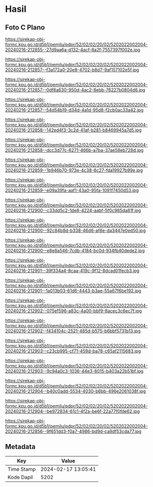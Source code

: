 # Hasil

## Foto C Plano

https://sirekap-obj-formc.kpu.go.id/d5b1/pemilu/pdpr/52/02/02/20/02/5202022002004-20240216-212855--27d9aa6a-d132-4acf-8a2f-7557397f002e.jpg

https://sirekap-obj-formc.kpu.go.id/d5b1/pemilu/pdpr/52/02/02/20/02/5202022002004-20240216-212857--f3a172a0-20e8-4702-b8d7-9af157102e5f.jpg

https://sirekap-obj-formc.kpu.go.id/d5b1/pemilu/pdpr/52/02/02/20/02/5202022002004-20240216-212857--0df8a630-950d-4ac2-8ebb-76227b0804d6.jpg

https://sirekap-obj-formc.kpu.go.id/d5b1/pemilu/pdpr/52/02/02/20/02/5202022002004-20240216-212857--54d54b19-d34d-4a1d-95d8-f2cb0ac33a42.jpg

https://sirekap-obj-formc.kpu.go.id/d5b1/pemilu/pdpr/52/02/02/20/02/5202022002004-20240216-212858--142ed4f3-3c2d-41af-b281-b8469945a7d5.jpg

https://sirekap-obj-formc.kpu.go.id/d5b1/pemilu/pdpr/52/02/02/20/02/5202022002004-20240216-212858--dcc3d77c-6271-466b-a7ba-37ae58eb728d.jpg

https://sirekap-obj-formc.kpu.go.id/d5b1/pemilu/pdpr/52/02/02/20/02/5202022002004-20240216-212859--1b946b70-973e-4c38-8c27-fda19927b99e.jpg

https://sirekap-obj-formc.kpu.go.id/d5b1/pemilu/pdpr/52/02/02/20/02/5202022002004-20240216-212859--e09a39fa-aaf1-43a0-95fa-1091f7450d53.jpg

https://sirekap-obj-formc.kpu.go.id/d5b1/pemilu/pdpr/52/02/02/20/02/5202022002004-20240216-212900--c33dd5c2-1de8-4224-aabf-5f0c985da81f.jpg

https://sirekap-obj-formc.kpu.go.id/d5b1/pemilu/pdpr/52/02/02/20/02/5202022002004-20240216-212900--92c84b8d-b338-46d6-af8e-da3447e0ed50.jpg

https://sirekap-obj-formc.kpu.go.id/d5b1/pemilu/pdpr/52/02/02/20/02/5202022002004-20240216-212900--e8e8a546-7cdb-4184-bc0d-934fb40dede2.jpg

https://sirekap-obj-formc.kpu.go.id/d5b1/pemilu/pdpr/52/02/02/20/02/5202022002004-20240216-212901--39f334a4-8caa-419c-9f12-8dcad01fecb3.jpg

https://sirekap-obj-formc.kpu.go.id/d5b1/pemilu/pdpr/52/02/02/20/02/5202022002004-20240216-212901--1a013b03-61d6-4443-b3ae-55a67f6be192.jpg

https://sirekap-obj-formc.kpu.go.id/d5b1/pemilu/pdpr/52/02/02/20/02/5202022002004-20240216-212902--075ef596-a83c-4a00-bbf9-8acec3c6ec7f.jpg

https://sirekap-obj-formc.kpu.go.id/d5b1/pemilu/pdpr/52/02/02/20/02/5202022002004-20240216-212902--f434104c-2521-485d-b575-b6bbf5731b13.jpg

https://sirekap-obj-formc.kpu.go.id/d5b1/pemilu/pdpr/52/02/02/20/02/5202022002004-20240216-212903--c23cb995-cf71-459d-ba78-c65af2115683.jpg

https://sirekap-obj-formc.kpu.go.id/d5b1/pemilu/pdpr/52/02/02/20/02/5202022002004-20240216-212903--9c94a0c3-1036-44e3-8015-b403a22b51bf.jpg

https://sirekap-obj-formc.kpu.go.id/d5b1/pemilu/pdpr/52/02/02/20/02/5202022002004-20240216-212904--b40c0add-5534-4030-b6bb-496e2061038f.jpg

https://sirekap-obj-formc.kpu.go.id/d5b1/pemilu/pdpr/52/02/02/20/02/5202022002004-20240216-212904--be972834-61c1-4f2a-be6f-22a77f0fde62.jpg

https://sirekap-obj-formc.kpu.go.id/d5b1/pemilu/pdpr/52/02/02/20/02/5202022002004-20240216-212856--9f651dd3-f0a7-4986-bd9d-ca9df53cda77.jpg


## Metadata

| Key        | Value               |
| ---------- | ------------------- |
| Time Stamp | 2024-02-17 13:05:41 |
| Kode Dapil | 5202                |



